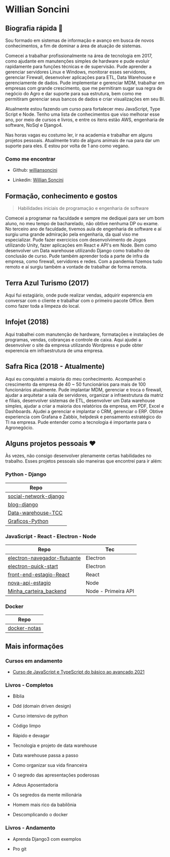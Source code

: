 # Willian Soncini

## Biografia rápida 📄

Sou formado em sistemas de informação e avanço em busca de novos conhecimentos, a fim de dominar a área de atuação de sistemas. 

Comecei a trabalhar profissionalmente na área de tecnologia em 2017, como ajudante em manutenções simples de hardware e pude evoluir rapidamente para funções técnicas e de supervisão. Pude aprender a gerenciar servidores Linux e Windows, monitorar esses servidores, gerenciar Firewall, desenvolver aplicações para ETL, Data Warehouse e gerenciamente de dados. Pude implementar e gerenciar MDM, trabalhar em empresas com grande crescimento, que me permitiram sugar sua regra de negócio do Agro e dar suporte para sua estrutura, bem como me permitiram gerenciar seus bancos de dados e criar visualizações em seu BI. 

Atualmente estou fazendo um curso para fortalecer meu JavaScript, Type Script e Node. Tenho uma lista de conhecimentos que viso melhorar esse ano, por meio de cursos e livros, e entre os itens estão AWS, engenharia de software, NoSql e Django4.  

Nas horas vagas eu costumo ler, ir na academia e trabalhar em alguns projetos pessoais. Atualmente trato de alguns animais de rua para dar um suporte para eles. E estou por volta de 1 ano como vegano. 

### Como me encontrar

- Github: [williansoncini](https://github.com/williansoncini) 

- Linkedin: [Willian Soncini](https://www.linkedin.com/in/willian-soncini-783b18160/) 

## Formação, conhecimento e gostos

> Habilidades iniciais de programação e engenharia de software 

Comecei a programar na faculdade e sempre me dediquei para ser um bom aluno, no meu tempo de bacharelado, não obtive nenhuma DP ou exame. No terceiro ano de faculdade, tivemos aula de engenharia de software e aí surgiu uma grande admiração pela engenharia, da qual viso me especializar. Pude fazer exercicios com desenvolvimento de Jogos utilizando Unity, fazer aplicações em React e API's em Node. Bem como desenvolver um Data warehouse utilizando Django como trabalho de conclusão de curso. Pude também aprender toda a parte de infra da empresa, como firewall, servidores e redes. Com a pandemia fizemos tudo remoto e aí surgiu também a vontade de trabalhar de forma remota. 

## Terra Azul Turismo (2017)

Aqui fui estagiário, onde pude realizar vendas, adquirir experencia em conversar com o cliente e trabalhar com o primeiro pacote Office. Bem como fazer toda a limpeza do local.  

## Infojet (2018)

Aqui trabalhei com manutenção de hardware, formatações e instalações de programas, vendas, cobranças e controle de caixa. Aqui ajudei a desenvolver o site da empresa utilizando Wordpress e pude obter experencia em infraestrutura de uma empresa. 

## Safra Rica (2018 - Atualmente)

Aqui eu conquistei a maioria do meu conhecimento. Acompanhei o crescimento da empresa de 40 ~ 50 funcionários para mais de 100 funcionários atualmente. Pude implantar MDM, gerenciar e troca o firewall, ajudar a arquitetar a sala de servidores, organizar a infraestrutura da matriz e filiais, desenvolver sistemas de ETL, desenvolver um Data warehouse simples, ajudar a criar a maioria dos relatórios da empresa, em PDF, Excel e Dashboards. Ajudei a gerenciar e implantar o CRM, gerenciar o ERP. Obtive experiencia com Grafana e Zabbix, helpdesk e pensamento estratégico do TI na empresa. Pude entender como a tecnologia é importante para o Agronegócio. 

## Alguns projetos pessoais ❤

Às vezes, não consigo desenvolver plenamente certas habilidades no trabalho. Esses projetos pessoais são maneiras que encontrei para ir além: 

### Python - Django

| Repo                                                                             |
| -------------------------------------------------------------------------------- |
| [social-network-django](https://github.com/williansoncini/social-network-django) |
| [blog-django](https://github.com/williansoncini/blog-django)                     |
| [Data-warehouse-TCC](https://github.com/williansoncini/Data-warehouse-TCC)       |
| [Graficos-Python](https://github.com/williansoncini/Graficos-Python)             |

### JavaScript - React - Electron - Node

| Repo                                                                                           | Tec                 |
| ---------------------------------------------------------------------------------------------- | ------------------- |
| [electron-navegador-flutuante](https://github.com/williansoncini/electron-navegador-flutuante) | Electron            |
| [electron-quick-start](https://github.com/williansoncini/electron-quick-start)                 | Electron            |
| [front-end-estagio-React](https://github.com/williansoncini/front-end-estagio-React)           | React               |
| [nova-api-estagio](https://github.com/williansoncini/nova-api-estagio)                         | Node                |
| [Minha_carteira_backend](https://github.com/williansoncini/Minha_carteira_backend)             | Node - Primeira API |

### Docker

| Repo                                                           |
| -------------------------------------------------------------- |
| [docker-notas](https://github.com/williansoncini/docker-notas) |

## Mais informações

### Cursos em andamento

- [Curso de JavaScript e TypeScript do básico ao avançado 2021](https://www.udemy.com/course/curso-de-javascript-moderno-do-basico-ao-avancado/) 

### Livros - Completos

- Bíblia 

- Ddd (domain driven design) 

- Curso intensivo de python 

- Código limpo 

- Rápido e devagar 

- Tecnologia e projeto de data warehouse 

- Data warehouse passa a passo 

- Como organizar sua vida financeira 

- O segredo das apresentações poderosas 

- Adeus Aposentadoria 

- Os segredos da mente milionária 

- Homem mais rico da babilônia 

- Descomplicando o docker

### Livros - Andamento

- Aprenda Django3 com exemplos 

- Pro git 

